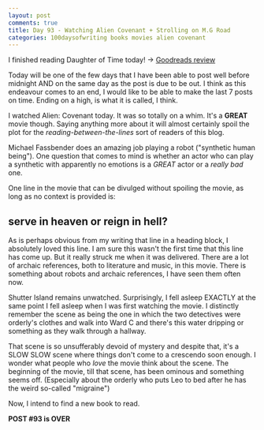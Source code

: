 ```yaml
---
layout: post
comments: true
title: Day 93 - Watching Alien Covenant + Strolling on M.G Road
categories: 100daysofwriting books movies alien covenant
---
```


I finished reading Daughter of Time today! -> [Goodreads
review](https://www.goodreads.com/review/show/2000422889)

Today will be one of the few days that I have been able to post well before
midnight AND on the same day as the post is due to be out. I think as this
endeavour comes to an end, I would like to be able to make the last 7 posts on
time. Ending on a high, is what it is called, I think.

I watched Alien: Covenant today. It was so totally on a whim. It's a **GREAT**
movie though. Saying anything more about it will almost certainly spoil the plot
for the _reading-between-the-lines_ sort of readers of this blog.

Michael Fassbender does an amazing job playing a robot ("synthetic human
being"). One question that comes to mind is whether an actor who can play a
synthetic with apparently no emotions is a _GREAT_ actor or a _really bad_ one.

One line in the movie that can be divulged without spoiling the movie, as long
as no context is provided is:

## serve in heaven or reign in hell?

As is perhaps obvious from my writing that line in a heading block, I absolutely
loved this line. I am sure this wasn't the first time that this line has come
up. But it really struck me when it was delivered. There are a lot of archaic
references, both to literature and music, in this movie. There is something
about robots and archaic references, I have seen them often now.

Shutter Island remains unwatched. Surprisingly, I fell asleep EXACTLY at the
same point I fell asleep when I was first watching the movie. I distinctly
remember the scene as being the one in which the two detectives were orderly's
clothes and walk into Ward C and there's this water dripping or something as
they walk through a hallway.

That scene is so unsufferably devoid of mystery and despite that, it's a SLOW
SLOW scene where things don't come to a crescendo soon enough. I wonder what
people who _love_ the movie think about the scene. The beginning of the movie,
till that scene, has been ominous and something seems off. (Especially about the
orderly who puts Leo to bed after he has the weird so-called "migraine")

Now, I intend to find a new book to read.

**POST #93 is OVER**

